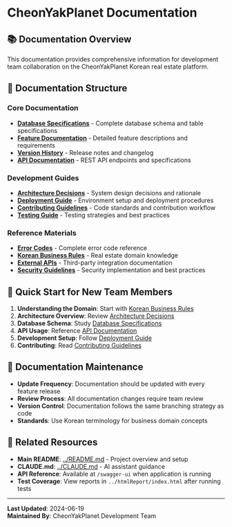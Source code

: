 # CheonYakPlanet Documentation

## 📚 Documentation Overview

This documentation provides comprehensive information for development team collaboration on the CheonYakPlanet Korean
real estate platform.

## 📁 Documentation Structure

### Core Documentation

- **[Database Specifications](./database-specs.md)** - Complete database schema and table specifications
- **[Feature Documentation](./features.md)** - Detailed feature descriptions and requirements
- **[Version History](./version-history.md)** - Release notes and changelog
- **[API Documentation](./api-documentation.md)** - REST API endpoints and specifications

### Development Guides

- **[Architecture Decisions](./architecture-decisions.md)** - System design decisions and rationale
- **[Deployment Guide](./deployment-guide.md)** - Environment setup and deployment procedures
- **[Contributing Guidelines](./contributing.md)** - Code standards and contribution workflow
- **[Testing Guide](./testing-guide.md)** - Testing strategies and best practices

### Reference Materials

- **[Error Codes](./error-codes.md)** - Complete error code reference
- **[Korean Business Rules](./korean-business-rules.md)** - Real estate domain knowledge
- **[External APIs](./external-apis.md)** - Third-party integration documentation
- **[Security Guidelines](./security.md)** - Security implementation and best practices

## 🚀 Quick Start for New Team Members

1. **Understanding the Domain**: Start with [Korean Business Rules](./korean-business-rules.md)
2. **Architecture Overview**: Review [Architecture Decisions](./architecture-decisions.md)
3. **Database Schema**: Study [Database Specifications](./database-specs.md)
4. **API Usage**: Reference [API Documentation](./api-documentation.md)
5. **Development Setup**: Follow [Deployment Guide](./deployment-guide.md)
6. **Contributing**: Read [Contributing Guidelines](./contributing.md)

## 📝 Documentation Maintenance

- **Update Frequency**: Documentation should be updated with every feature release
- **Review Process**: All documentation changes require team review
- **Version Control**: Documentation follows the same branching strategy as code
- **Standards**: Use Korean terminology for business domain concepts

## 🔗 Related Resources

- **Main README**: [../README.md](../README.md) - Project overview and setup
- **CLAUDE.md**: [../CLAUDE.md](../CLAUDE.md) - AI assistant guidance
- **API Reference**: Available at `/swagger-ui` when application is running
- **Test Coverage**: View reports in `../htmlReport/index.html` after running tests

---

**Last Updated**: 2024-06-19  
**Maintained By**: CheonYakPlanet Development Team